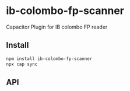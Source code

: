 # ib-colombo-fp-scanner

Capacitor Plugin for IB colombo FP reader

## Install

```bash
npm install ib-colombo-fp-scanner
npx cap sync
```

## API

<docgen-index></docgen-index>

<docgen-api>
<!-- run docgen to generate docs from the source -->
<!-- More info: https://github.com/ionic-team/capacitor-docgen -->
</docgen-api>
